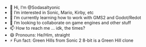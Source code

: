 - 👋 Hi, I’m @Sodasaltyonic
- 👀 I’m interested in Sonic, Mario, Kirby, etc
- 🌱 I’m currently learning how to work with GMS2 and Godot/Redot
- 💞️ I’m looking to collaborate on game engines and other stuff
- 📫 How to reach me ... idk, the times?
- 😄 Pronouns: He/Him, straight
- ⚡ Fun fact: Green Hills from Sonic 2 8-bit is a Green Hill clone
